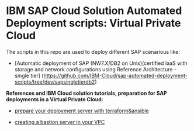 # IBM SAP Cloud Solution Automated Deployment scripts: Virtual Private Cloud

The scripts in this repo are used to deploy different SAP scenarious like:

- [Automatic deployment of SAP (NW7.X/DB2 on Unix)(certified IaaS with storage and network configurations using Reference Architecture - single tier] (https://github.com/IBM-Cloud/sap-automated-deployment-scripts/tree/dev/sapsingletierdb2)



**References and IBM Cloud solution tutorials, preparation for SAP deployments in a Virtual Private Cloud:**

- [prepare your deployment server with terraform&ansible](https://github.com/IBM-Cloud/terraform-provider-ibm)

- [creating a bastion server in your VPC](https://github.com/IBM-Cloud/vpc-tutorials/tree/master/vpc-secure-management-bastion-server)
